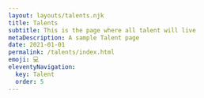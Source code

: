 ```yaml
---
layout: layouts/talents.njk
title: Talents
subtitle: This is the page where all talent will live
metaDescription: A sample Talent page
date: 2021-01-01
permalink: /talents/index.html
emoji: 💻
eleventyNavigation:
  key: Talent
  order: 5
---
```


